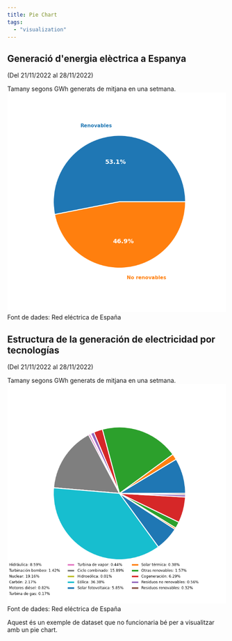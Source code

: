 ```yaml
---
title: Pie Chart
tags:
  - "visualization"
---
```

## Generació d'energia elèctrica a Espanya
(Del 21/11/2022 al 28/11/2022)

Tamany segons GWh generats de mitjana en una setmana.
![Pie Chart](/images/2022-11-28/pie_chart.png)
Font de dades: Red eléctrica de España

## Estructura de la generación de electricidad por tecnologías
(Del 21/11/2022 al 28/11/2022)

Tamany segons GWh generats de mitjana en una setmana.
![Pie Chart 2](/images/2022-11-28/pie_chart2.png)
Font de dades: Red eléctrica de España

Aquest és un exemple de dataset que no funcionaria bé per a visualitzar amb un pie chart.